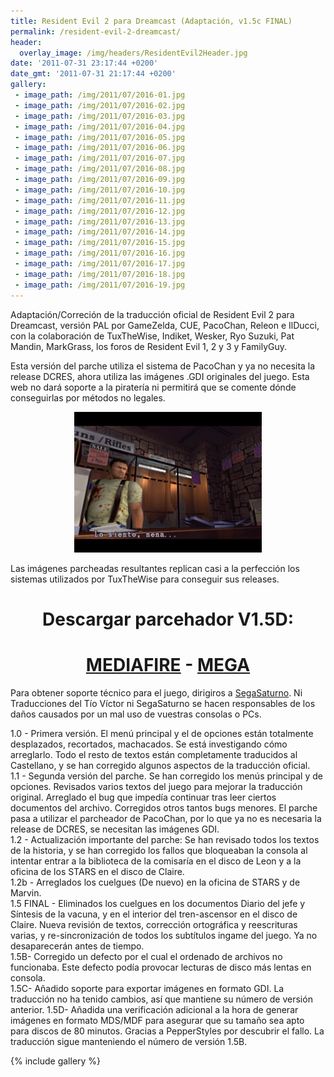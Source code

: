 ```yaml
---
title: Resident Evil 2 para Dreamcast (Adaptación, v1.5c FINAL)
permalink: /resident-evil-2-dreamcast/
header:
  overlay_image: /img/headers/ResidentEvil2Header.jpg
date: '2011-07-31 23:17:44 +0200'
date_gmt: '2011-07-31 21:17:44 +0200'
gallery:
 - image_path: /img/2011/07/2016-01.jpg
 - image_path: /img/2011/07/2016-02.jpg
 - image_path: /img/2011/07/2016-03.jpg
 - image_path: /img/2011/07/2016-04.jpg
 - image_path: /img/2011/07/2016-05.jpg
 - image_path: /img/2011/07/2016-06.jpg
 - image_path: /img/2011/07/2016-07.jpg
 - image_path: /img/2011/07/2016-08.jpg
 - image_path: /img/2011/07/2016-09.jpg
 - image_path: /img/2011/07/2016-10.jpg
 - image_path: /img/2011/07/2016-11.jpg
 - image_path: /img/2011/07/2016-12.jpg
 - image_path: /img/2011/07/2016-13.jpg
 - image_path: /img/2011/07/2016-14.jpg
 - image_path: /img/2011/07/2016-15.jpg
 - image_path: /img/2011/07/2016-16.jpg
 - image_path: /img/2011/07/2016-17.jpg
 - image_path: /img/2011/07/2016-18.jpg
 - image_path: /img/2011/07/2016-19.jpg
---
```

Adaptación/Correción de la traducción oficial de Resident Evil 2 para Dreamcast, 
versión PAL por GameZelda, CUE, PacoChan, Releon e IlDucci, con la colaboración de 
TuxTheWise, Indiket, Wesker, Ryo Suzuki, Pat Mandin, MarkGrass, los foros de Resident 
Evil 1, 2 y 3 y FamilyGuy.

Esta versión del parche utiliza el sistema de PacoChan y ya no necesita la release 
DCRES, ahora utiliza las imágenes .GDI originales del juego. Esta web no dará soporte 
a la piratería ni permitirá que se comente dónde conseguirlas por métodos no legales.

<p style="text-align: center;"><a href="/img/2013/06/15Final-01-1.jpg"><img src="/img/2013/06/15Final-01.png" alt="Resident Evil 2 para Dreamcast - Versión 1.5 FINAL" width="300" height="225" /></a></p>  
Las imágenes parcheadas resultantes replican casi a la perfección los sistemas utilizados 
por TuxTheWise para conseguir sus releases.

<h1 style="text-align: center;"><strong>Descargar parcehador V1.5D:</strong></h1>
<h1 style="text-align: center;"><strong><a href="http://www.mediafire.com/file/vce12knc6nc3vog/ResidentEvil2DC-V15D.7z">MEDIAFIRE</a> - <a href="
https://mega.nz/#!kc8l1ACZ!NNFAN6CVltIZgsKTTDz9kRT0dOyhtgPu89VngQHizMY">MEGA</a></strong></h1>

Para obtener soporte técnico para el juego, dirigiros a [SegaSaturno](http://www.segasaturno.com/). 
Ni Traducciones del Tío Víctor ni SegaSaturno se hacen responsables de los daños causados por 
un mal uso de vuestras consolas o PCs.

1.0 - Primera versión. El menú principal y el de opciones están totalmente desplazados, 
recortados, machacados. Se está investigando cómo arreglarlo. Todo el resto de textos 
están completamente traducidos al Castellano, y se han corregido algunos aspectos de la 
traducción oficial.  
1.1 - Segunda versión del parche. Se han corregido los menús principal y de opciones. 
Revisados varios textos del juego para mejorar la traducción original. Arreglado el bug 
que impedía continuar tras leer ciertos documentos del archivo. Corregidos otros tantos 
bugs menores. El parche pasa a utilizar el parcheador de PacoChan, por lo que ya no es 
necesaria la release de DCRES, se necesitan las imágenes GDI.  
1.2 - Actualización importante del parche: Se han revisado todos los textos de la historia, 
y se han corregido los fallos que bloqueaban la consola al intentar entrar a la biblioteca 
de la comisaría en el disco de Leon y a la oficina de los STARS en el disco de Claire.  
1.2b - Arreglados los cuelgues (De nuevo) en la oficina de STARS y de Marvin.  
1.5 FINAL - Eliminados los cuelgues en los documentos Diario del jefe y Síntesis de la 
vacuna, y en el interior del tren-ascensor en el disco de Claire. Nueva revisión de textos, 
corrección ortográfica y reescrituras varias, y re-sincronización de todos los subtítulos 
ingame del juego. Ya no desaparecerán antes de tiempo.  
1.5B- Corregido un defecto por el cual el ordenado de archivos no funcionaba. Este defecto 
podía provocar lecturas de disco más lentas en consola.  
1.5C- Añadido soporte para exportar imágenes en formato GDI. La traducción no ha tenido 
cambios, así que mantiene su número de versión anterior.
1.5D- Añadida una verificación adicional a la hora de generar imágenes en formato 
MDS/MDF para asegurar que su tamaño sea apto para discos de 80 minutos. Gracias a PepperStyles 
por descubrir el fallo. La traducción sigue manteniendo el número de versión 1.5B.

{% include gallery %}
